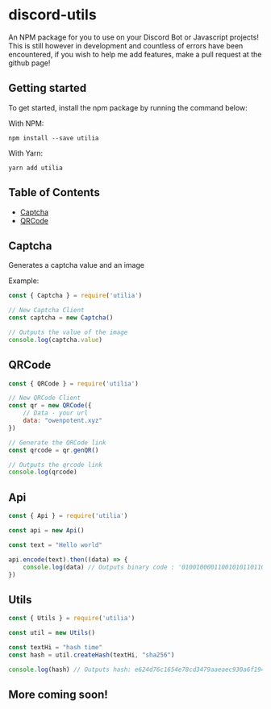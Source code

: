 # discord-utils
 An NPM package for you to use on your Discord Bot or Javascript projects! This is still however in development and countless of errors have been encountered, if you wish to help me add features, make a pull request at the github page!

 ## Getting started

 To get started, install the npm package by running the command below:

With NPM:

```shell
npm install --save utilia
```

With Yarn:

```shell
yarn add utilia
```

## Table of Contents

- [Captcha](##Captcha)
- [QRCode](##QRCode)

## Captcha

Generates a captcha value and an image

Example:

```js
const { Captcha } = require('utilia')

// New Captcha Client
const captcha = new Captcha()

// Outputs the value of the image
console.log(captcha.value)
```

## QRCode

```js
const { QRCode } = require('utilia')

// New QRCode Client
const qr = new QRCode({
    // Data - your url
    data: "owenpotent.xyz"
})

// Generate the QRCode link
const qrcode = qr.genQR()

// Outputs the qrcode link
console.log(qrcode)
```

## Api

```js
const { Api } = require('utilia')

const api = new Api()

const text = "Hello world"

api.encode(text).then((data) => {
    console.log(data) // Outputs binary code : '0100100001100101011011000110110001101111001000000111011101101111011100100110110001100100
})
```

## Utils

```js
const { Utils } = require('utilia')

const util = new Utils()

const textHi = "hash time"
const hash = util.createHash(textHi, "sha256")

console.log(hash) // Outputs hash: e624d76c1654e78cd3479aaeaec930a6f194ab349878201d645de8912fb8a4ca
```

## More coming soon!